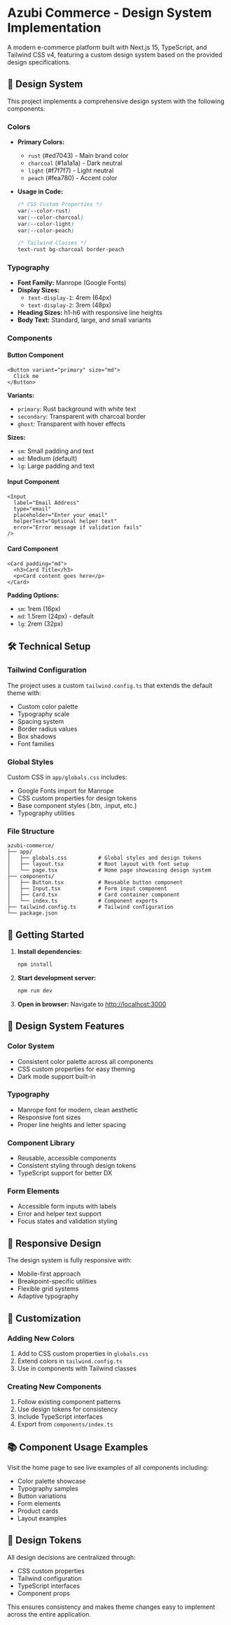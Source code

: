 # Azubi Commerce - Design System Implementation

A modern e-commerce platform built with Next.js 15, TypeScript, and Tailwind CSS v4, featuring a custom design system based on the provided design specifications.

## 🎨 Design System

This project implements a comprehensive design system with the following components:

### Colors

- **Primary Colors:**

  - `rust` (#ed7043) - Main brand color
  - `charcoal` (#1a1a1a) - Dark neutral
  - `light` (#f7f7f7) - Light neutral
  - `peach` (#fea780) - Accent color

- **Usage in Code:**

  ```css
  /* CSS Custom Properties */
  var(--color-rust)
  var(--color-charcoal)
  var(--color-light)
  var(--color-peach)

  /* Tailwind Classes */
  text-rust bg-charcoal border-peach
  ```

### Typography

- **Font Family:** Manrope (Google Fonts)
- **Display Sizes:**
  - `text-display-1`: 4rem (64px)
  - `text-display-2`: 3rem (48px)
- **Heading Sizes:** h1-h6 with responsive line heights
- **Body Text:** Standard, large, and small variants

### Components

#### Button Component

```tsx
<Button variant="primary" size="md">
  Click me
</Button>
```

**Variants:**

- `primary`: Rust background with white text
- `secondary`: Transparent with charcoal border
- `ghost`: Transparent with hover effects

**Sizes:**

- `sm`: Small padding and text
- `md`: Medium (default)
- `lg`: Large padding and text

#### Input Component

```tsx
<Input
  label="Email Address"
  type="email"
  placeholder="Enter your email"
  helperText="Optional helper text"
  error="Error message if validation fails"
/>
```

#### Card Component

```tsx
<Card padding="md">
  <h3>Card Title</h3>
  <p>Card content goes here</p>
</Card>
```

**Padding Options:**

- `sm`: 1rem (16px)
- `md`: 1.5rem (24px) - default
- `lg`: 2rem (32px)

## 🛠️ Technical Setup

### Tailwind Configuration

The project uses a custom `tailwind.config.ts` that extends the default theme with:

- Custom color palette
- Typography scale
- Spacing system
- Border radius values
- Box shadows
- Font families

### Global Styles

Custom CSS in `app/globals.css` includes:

- Google Fonts import for Manrope
- CSS custom properties for design tokens
- Base component styles (.btn, .input, etc.)
- Typography utilities

### File Structure

```
azubi-commerce/
├── app/
│   ├── globals.css          # Global styles and design tokens
│   ├── layout.tsx           # Root layout with font setup
│   └── page.tsx             # Home page showcasing design system
├── components/
│   ├── Button.tsx           # Reusable button component
│   ├── Input.tsx            # Form input component
│   ├── Card.tsx             # Card container component
│   └── index.ts             # Component exports
├── tailwind.config.ts       # Tailwind configuration
└── package.json
```

## 🚀 Getting Started

1. **Install dependencies:**

   ```bash
   npm install
   ```

2. **Start development server:**

   ```bash
   npm run dev
   ```

3. **Open in browser:**
   Navigate to [http://localhost:3000](http://localhost:3000)

## 🎯 Design System Features

### Color System

- Consistent color palette across all components
- CSS custom properties for easy theming
- Dark mode support built-in

### Typography

- Manrope font for modern, clean aesthetic
- Responsive font sizes
- Proper line heights and letter spacing

### Component Library

- Reusable, accessible components
- Consistent styling through design tokens
- TypeScript support for better DX

### Form Elements

- Accessible form inputs with labels
- Error and helper text support
- Focus states and validation styling

## 📱 Responsive Design

The design system is fully responsive with:

- Mobile-first approach
- Breakpoint-specific utilities
- Flexible grid systems
- Adaptive typography

## 🔧 Customization

### Adding New Colors

1. Add to CSS custom properties in `globals.css`
2. Extend colors in `tailwind.config.ts`
3. Use in components with Tailwind classes

### Creating New Components

1. Follow existing component patterns
2. Use design tokens for consistency
3. Include TypeScript interfaces
4. Export from `components/index.ts`

## 📚 Component Usage Examples

Visit the home page to see live examples of all components including:

- Color palette showcase
- Typography samples
- Button variations
- Form elements
- Product cards
- Layout examples

## 🎨 Design Tokens

All design decisions are centralized through:

- CSS custom properties
- Tailwind configuration
- TypeScript interfaces
- Component props

This ensures consistency and makes theme changes easy to implement across the entire application.
